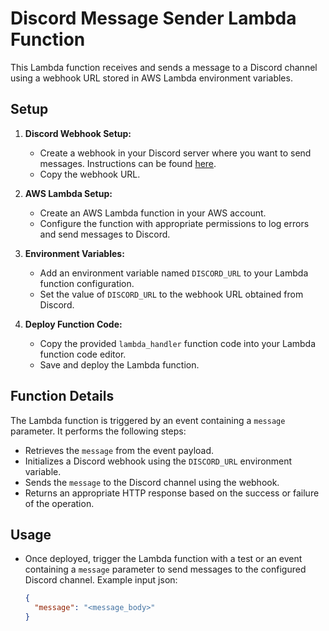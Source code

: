 # Discord Message Sender Lambda Function

This Lambda function receives and sends a message to a Discord channel using a webhook URL stored in AWS Lambda environment variables.

## Setup

1. **Discord Webhook Setup:**
   - Create a webhook in your Discord server where you want to send messages. Instructions can be found [here](https://support.discord.com/hc/en-us/articles/228383668-Intro-to-Webhooks).
   - Copy the webhook URL.

2. **AWS Lambda Setup:**
   - Create an AWS Lambda function in your AWS account.
   - Configure the function with appropriate permissions to log errors and send messages to Discord.

3. **Environment Variables:**
   - Add an environment variable named `DISCORD_URL` to your Lambda function configuration.
   - Set the value of `DISCORD_URL` to the webhook URL obtained from Discord.

4. **Deploy Function Code:**
   - Copy the provided `lambda_handler` function code into your Lambda function code editor.
   - Save and deploy the Lambda function.

## Function Details

The Lambda function is triggered by an event containing a `message` parameter. It performs the following steps:

- Retrieves the `message` from the event payload.
- Initializes a Discord webhook using the `DISCORD_URL` environment variable.
- Sends the `message` to the Discord channel using the webhook.
- Returns an appropriate HTTP response based on the success or failure of the operation.

## Usage

- Once deployed, trigger the Lambda function with a test or an event containing a `message` parameter to send messages to the configured Discord channel.
Example input json:
   ```json
   {
     "message": "<message_body>"
   }
   ```
